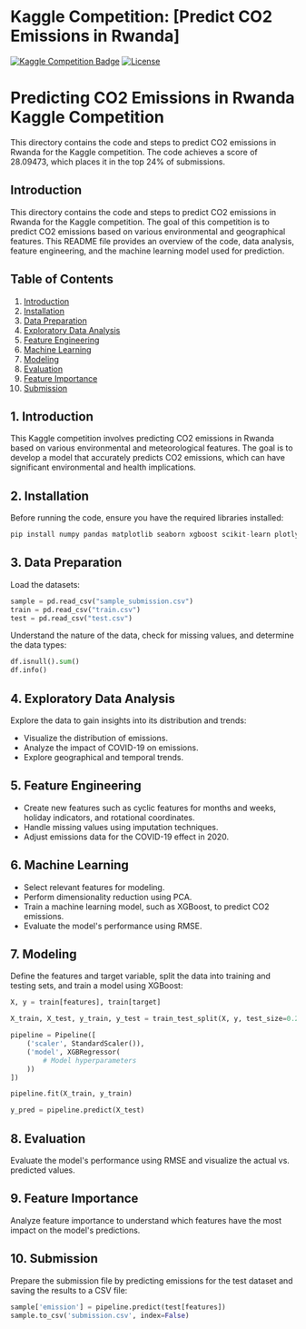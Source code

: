 # Kaggle Competition: [Predict CO2 Emissions in Rwanda]

[![Kaggle Competition Badge](https://img.shields.io/badge/CO2-20BEFF.svg)](https://www.kaggle.com/competitions/playground-series-s3e20?rvi=1)
[![License](https://img.shields.io/github/license/1AyaNabil1/Kaggle-Competition.svg)](https://github.com/1AyaNabil1/Kaggle-Competition/blob/main/LICENSE)

# Predicting CO2 Emissions in Rwanda Kaggle Competition
This directory  contains the code and steps to predict CO2 emissions in Rwanda for the Kaggle competition. The code achieves a score of 28.09473, which places it in the top 24% of submissions.

## Introduction

This directory contains the code and steps to predict CO2 emissions in Rwanda for the Kaggle competition. The goal of this competition is to predict CO2 emissions based on various environmental and geographical features. This README file provides an overview of the code, data analysis, feature engineering, and the machine learning model used for prediction.

## Table of Contents

1. [Introduction](#introduction)
2. [Installation](#installation)
3. [Data Preparation](#data-preparation)
4. [Exploratory Data Analysis](#exploratory-data-analysis)
5. [Feature Engineering](#feature-engineering)
6. [Machine Learning](#machine-learning)
7. [Modeling](#modeling)
8. [Evaluation](#evaluation)
9. [Feature Importance](#feature-importance)
10. [Submission](#submission)

## 1. Introduction <a name="introduction"></a>

This Kaggle competition involves predicting CO2 emissions in Rwanda based on various environmental and meteorological features. The goal is to develop a model that accurately predicts CO2 emissions, which can have significant environmental and health implications.

## 2. Installation <a name="installation"></a>

Before running the code, ensure you have the required libraries installed:

```python
pip install numpy pandas matplotlib seaborn xgboost scikit-learn plotly
```

## 3. Data Preparation <a name="data-preparation"></a>
Load the datasets:
```python
sample = pd.read_csv("sample_submission.csv")
train = pd.read_csv("train.csv")
test = pd.read_csv("test.csv")
```
Understand the nature of the data, check for missing values, and determine the data types:

```python
df.isnull().sum()
df.info()
```
## 4. Exploratory Data Analysis <a name="exploratory-data-analysis"></a>
Explore the data to gain insights into its distribution and trends:

* Visualize the distribution of emissions.
* Analyze the impact of COVID-19 on emissions.
* Explore geographical and temporal trends.

## 5. Feature Engineering <a name="feature-engineering"></a>

* Create new features such as cyclic features for months and weeks, holiday indicators, and rotational coordinates.
* Handle missing values using imputation techniques.
* Adjust emissions data for the COVID-19 effect in 2020.


## 6. Machine Learning <a name="machine-learning"></a>

* Select relevant features for modeling.
* Perform dimensionality reduction using PCA.
* Train a machine learning model, such as XGBoost, to predict CO2 emissions.
* Evaluate the model's performance using RMSE.

## 7. Modeling <a name="modeling"></a>

Define the features and target variable, split the data into training and testing sets, and train a model using XGBoost:

```python
X, y = train[features], train[target]

X_train, X_test, y_train, y_test = train_test_split(X, y, test_size=0.25, random_state=42)

pipeline = Pipeline([
    ('scaler', StandardScaler()),
    ('model', XGBRegressor(
        # Model hyperparameters
    ))
])

pipeline.fit(X_train, y_train)

y_pred = pipeline.predict(X_test)
```

## 8. Evaluation <a name="evaluation"></a>
Evaluate the model's performance using RMSE and visualize the actual vs. predicted values.

## 9. Feature Importance <a name="feature-importance"></a>
Analyze feature importance to understand which features have the most impact on the model's predictions.

## 10. Submission <a name="submission"></a>
Prepare the submission file by predicting emissions for the test dataset and saving the results to a CSV file:
```python
sample['emission'] = pipeline.predict(test[features])
sample.to_csv('submission.csv', index=False)
```


